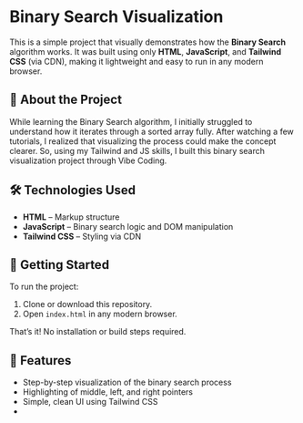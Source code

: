 # Binary Search Visualization

This is a simple project that visually demonstrates how the **Binary Search** algorithm works. It was built using only **HTML**, **JavaScript**, and **Tailwind CSS** (via CDN), making it lightweight and easy to run in any modern browser.

## 📖 About the Project

While learning the Binary Search algorithm, I initially struggled to understand how it iterates through a sorted array fully. After watching a few tutorials, I realized that visualizing the process could make the concept clearer. So, using my Tailwind and JS skills, I built this binary search visualization project through Vibe Coding.

## 🛠️ Technologies Used

- **HTML** – Markup structure
- **JavaScript** – Binary search logic and DOM manipulation
- **Tailwind CSS** – Styling via CDN

## 🚀 Getting Started

To run the project:

1. Clone or download this repository.
2. Open `index.html` in any modern browser.

That’s it! No installation or build steps required.

## 🧠 Features

- Step-by-step visualization of the binary search process
- Highlighting of middle, left, and right pointers
- Simple, clean UI using Tailwind CSS
- 
